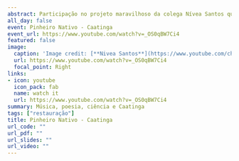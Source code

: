 ```yaml
---
abstract: Participação no projeto maravilhoso da colega Nívea Santos que mistura música e ciência. Aqui, falamos sobre a Caatinga, sua biodiversidade, musicalidade e conservação. Teve poesia, música e muita ciência!
all_day: false
event: Pinheiro Nativo - Caatinga
event_url: https://www.youtube.com/watch?v=_OS0qBW7Ci4
featured: false
image:
  caption: 'Image credit: [**Nivea Santos**](https://www.youtube.com/channel/UC6xTomRtwge1jxo1AulCIzg)'
  url: https://www.youtube.com/watch?v=_OS0qBW7Ci4
  focal_point: Right
links:
- icon: youtube
  icon_pack: fab
  name: watch it
  url: https://www.youtube.com/watch?v=_OS0qBW7Ci4
summary: Música, poesia, ciência e Caatinga
tags: ["restauração"]
title: Pinheiro Nativo - Caatinga
url_code: ""
url_pdf: ""
url_slides: ""
url_video: ""
---
```

